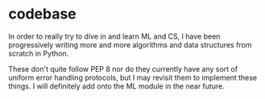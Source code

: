 # codebase

In order to really try to dive in and learn ML and CS, I have been progressively writing more and more algorithms and data structures from scratch in Python.

These don't quite follow PEP 8 nor do they currently have any sort of uniform error handling protocols, but I may revisit them to implement these things. I will definitely add onto the ML module in the near future.
